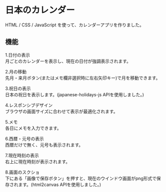 # 日本のカレンダー
HTML / CSS / JavaScript を使って、カレンダーアプリを作りました。  
## 機能  
1.日付の表示  
月ごとのカレンダーを表示し、現在の日付が強調表示されます。

2.月の移動  
先月・来月ボタン(またはメモ欄非選択時に左右矢印キー)で月を移動できます。

3.祝日の表示  
日本の祝日を表示します。(japanese-holidays-js APIを使用しました。)

4.レスポンシブデザイン  
ブラウザの画面サイズに合わせて表示が最適化されます。

5.メモ  
各日にメモを入力できます。

6.西暦・元号の表示  
西暦だけで無く、元号も表示されます。

7.現在時刻の表示  
右上に現在時刻が表示されます。

8.画面のスクショ  
下にある「画像で保存ボタン」を押すと、現在のウインドウ画面がpng形式で保存されます。(html2canvas APIを使用しました。)
